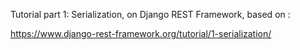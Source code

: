 Tutorial part 1: Serialization, on Django REST Framework, based on :

https://www.django-rest-framework.org/tutorial/1-serialization/